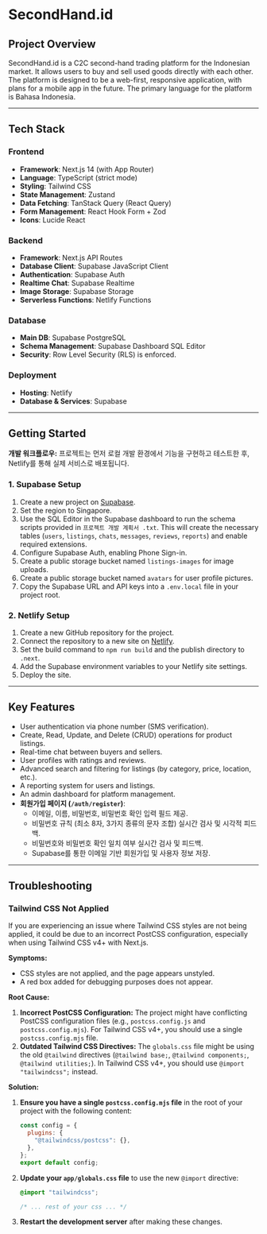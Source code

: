 # SecondHand.id

## Project Overview
SecondHand.id is a C2C second-hand trading platform for the Indonesian market. It allows users to buy and sell used goods directly with each other. The platform is designed to be a web-first, responsive application, with plans for a mobile app in the future. The primary language for the platform is Bahasa Indonesia.

---

## Tech Stack

### Frontend
- **Framework**: Next.js 14 (with App Router)
- **Language**: TypeScript (strict mode)
- **Styling**: Tailwind CSS
- **State Management**: Zustand
- **Data Fetching**: TanStack Query (React Query)
- **Form Management**: React Hook Form + Zod
- **Icons**: Lucide React

### Backend
- **Framework**: Next.js API Routes
- **Database Client**: Supabase JavaScript Client
- **Authentication**: Supabase Auth
- **Realtime Chat**: Supabase Realtime
- **Image Storage**: Supabase Storage
- **Serverless Functions**: Netlify Functions

### Database
- **Main DB**: Supabase PostgreSQL
- **Schema Management**: Supabase Dashboard SQL Editor
- **Security**: Row Level Security (RLS) is enforced.

### Deployment
- **Hosting**: Netlify
- **Database & Services**: Supabase

---

## Getting Started

**개발 워크플로우:** 프로젝트는 먼저 로컬 개발 환경에서 기능을 구현하고 테스트한 후, Netlify를 통해 실제 서비스로 배포됩니다.

### 1. Supabase Setup
1.  Create a new project on [Supabase](https://supabase.com/).
2.  Set the region to Singapore.
3.  Use the SQL Editor in the Supabase dashboard to run the schema scripts provided in `프로젝트 개발 계획서 .txt`. This will create the necessary tables (`users`, `listings`, `chats`, `messages`, `reviews`, `reports`) and enable required extensions.
4.  Configure Supabase Auth, enabling Phone Sign-in.
5.  Create a public storage bucket named `listings-images` for image uploads.
6.  Create a public storage bucket named `avatars` for user profile pictures.
7.  Copy the Supabase URL and API keys into a `.env.local` file in your project root.

### 2. Netlify Setup
1.  Create a new GitHub repository for the project.
2.  Connect the repository to a new site on [Netlify](https://app.netlify.com/).
3.  Set the build command to `npm run build` and the publish directory to `.next`.
4.  Add the Supabase environment variables to your Netlify site settings.
5.  Deploy the site.

---

## Key Features
- User authentication via phone number (SMS verification).
- Create, Read, Update, and Delete (CRUD) operations for product listings.
- Real-time chat between buyers and sellers.
- User profiles with ratings and reviews.
- Advanced search and filtering for listings (by category, price, location, etc.).
- A reporting system for users and listings.
- An admin dashboard for platform management.
- **회원가입 페이지 (`/auth/register`)**:
  - 이메일, 이름, 비밀번호, 비밀번호 확인 입력 필드 제공.
  - 비밀번호 규칙 (최소 8자, 3가지 종류의 문자 조합) 실시간 검사 및 시각적 피드백.
  - 비밀번호와 비밀번호 확인 일치 여부 실시간 검사 및 피드백.
  - Supabase를 통한 이메일 기반 회원가입 및 사용자 정보 저장.

---

## Troubleshooting

### Tailwind CSS Not Applied

If you are experiencing an issue where Tailwind CSS styles are not being applied, it could be due to an incorrect PostCSS configuration, especially when using Tailwind CSS v4+ with Next.js.

**Symptoms:**
- CSS styles are not applied, and the page appears unstyled.
- A red box added for debugging purposes does not appear.

**Root Cause:**
1.  **Incorrect PostCSS Configuration:** The project might have conflicting PostCSS configuration files (e.g., `postcss.config.js` and `postcss.config.mjs`). For Tailwind CSS v4+, you should use a single `postcss.config.mjs` file.
2.  **Outdated Tailwind CSS Directives:** The `globals.css` file might be using the old `@tailwind` directives (`@tailwind base;`, `@tailwind components;`, `@tailwind utilities;`). In Tailwind CSS v4+, you should use `@import "tailwindcss";` instead.

**Solution:**
1.  **Ensure you have a single `postcss.config.mjs` file** in the root of your project with the following content:
    ```javascript
    const config = {
      plugins: {
        "@tailwindcss/postcss": {},
      },
    };
    export default config;
    ```
2.  **Update your `app/globals.css` file** to use the new `@import` directive:
    ```css
    @import "tailwindcss";

    /* ... rest of your css ... */
    ```
3.  **Restart the development server** after making these changes.